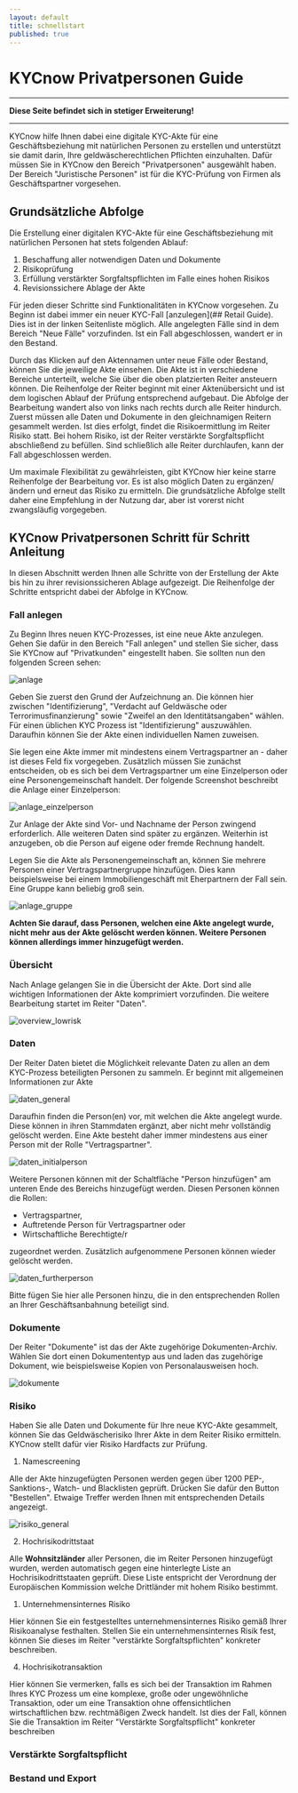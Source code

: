 ```yaml
---
layout: default
title: schnellstart
published: true
---
```


# KYCnow Privatpersonen Guide

---

**Diese Seite befindet sich in stetiger Erweiterung!**

---

KYCnow hilfe Ihnen dabei eine digitale KYC-Akte für eine Geschäftsbeziehung mit natürlichen Personen zu erstellen und unterstützt sie damit darin, Ihre geldwäscherechtlichen Pflichten einzuhalten.
Dafür müssen Sie in KYCnow den Bereich "Privatpersonen" ausgewählt haben. Der Bereich "Juristische Personen" ist für die KYC-Prüfung von Firmen als Geschäftspartner vorgesehen.

## Grundsätzliche Abfolge

Die Erstellung einer digitalen KYC-Akte für eine Geschäftsbeziehung mit natürlichen Personen hat stets folgenden Ablauf:

1. Beschaffung aller notwendigen Daten und Dokumente
2. Risikoprüfung
3. Erfüllung verstärkter Sorgfaltspflichten im Falle eines hohen Risikos
4. Revisionssichere Ablage der Akte

Für jeden dieser Schritte sind Funktionalitäten in KYCnow vorgesehen. Zu Beginn ist dabei immer ein neuer KYC-Fall [anzulegen](## Retail Guide). Dies ist in der linken Seitenliste möglich. Alle angelegten Fälle sind in dem Bereich "Neue Fälle" vorzufinden. Ist ein Fall abgeschlossen, wandert er in den Bestand.

Durch das Klicken auf den Aktennamen unter neue Fälle oder Bestand, können Sie die jeweilige Akte einsehen.
Die Akte ist in verschiedene Bereiche unterteilt, welche Sie über die oben platzierten Reiter ansteuern können.
Die Reihenfolge der Reiter beginnt mit einer Aktenübersicht und ist dem logischen Ablauf der Prüfung entsprechend aufgebaut. Die Abfolge der Bearbeitung wandert also von links nach rechts durch alle Reiter hindurch.
Zuerst müssen alle Daten und Dokumente in den gleichnamigen Reitern gesammelt werden. Ist dies erfolgt, findet die Risikoermittlung im Reiter Risiko statt. Bei hohem Risiko, ist der Reiter verstärkte Sorgfaltspflicht abschließend zu befüllen. Sind schließlich alle Reiter durchlaufen, kann der Fall abgeschlossen werden.

Um maximale Flexibilität zu gewährleisten, gibt KYCnow hier keine starre Reihenfolge der Bearbeitung vor. Es ist also möglich Daten zu ergänzen/ändern und erneut das Risiko zu ermitteln. Die grundsätzliche Abfolge stellt daher eine Empfehlung in der Nutzung dar, aber ist vorerst nicht zwangsläufig vorgegeben.

## KYCnow Privatpersonen Schritt für Schritt Anleitung

In diesen Abschnitt werden Ihnen alle Schritte von der Erstellung der Akte bis hin zu ihrer revisionssicheren Ablage aufgezeigt. Die Reihenfolge der Schritte entspricht dabei der Abfolge in KYCnow.

### Fall anlegen

Zu Beginn Ihres neuen KYC-Prozesses, ist eine neue Akte anzulegen. Gehen Sie dafür in den Bereich "Fall anlegen" und stellen Sie sicher, dass Sie KYCnow auf "Privatkunden" eingestellt haben. Sie sollten nun den folgenden Screen sehen:

![anlage](/assets/retail/anlage.png)

Geben Sie zuerst den Grund der Aufzeichnung an. Die können hier zwischen "Identifizierung", "Verdacht auf Geldwäsche oder Terrorimusfinanzierung" sowie "Zweifel an den Identitätsangaben" wählen. Für einen üblichen KYC Prozess ist "Identifizierung" auszuwählen. Daraufhin können Sie der Akte einen individuellen Namen zuweisen.

Sie legen eine Akte immer mit mindestens einem Vertragspartner an - daher ist dieses Feld fix vorgegeben. Zusätzlich müssen Sie zunächst entscheiden, ob es sich bei dem Vertragspartner um eine Einzelperson oder eine Personengemeinschaft handelt. Der folgende Screenshot beschreibt die Anlage einer Einzelperson:

![anlage_einzelperson](assets/retail/anlage_maxmusterman.png)

Zur Anlage der Akte sind Vor- und Nachname der Person zwingend erforderlich. Alle weiteren Daten sind später zu ergänzen. Weiterhin ist anzugeben, ob die Person auf eigene oder fremde Rechnung handelt.

Legen Sie die Akte als Personengemeinschaft an, können Sie mehrere Personen einer Vertragspartnergruppe hinzufügen. Dies kann beispielsweise bei einem Immobiliengeschäft mit Eherpartnern der Fall sein. Eine Gruppe kann beliebig groß sein.

![anlage_gruppe](assets/retail/anlage_mustergemeinschaft.png)

**Achten Sie darauf, dass Personen, welchen eine Akte angelegt wurde, nicht mehr aus der Akte gelöscht werden können. Weitere Personen können allerdings immer hinzugefügt werden.**

### Übersicht

Nach Anlage gelangen Sie in die Übersicht der Akte. Dort sind alle wichtigen Informationen der Akte komprimiert vorzufinden. Die weitere Bearbeitung startet im Reiter "Daten".

![overview_lowrisk](assets/retail/overview_lowrisk.png)

### Daten

Der Reiter Daten bietet die Möglichkeit relevante Daten zu allen an dem KYC-Prozess beteiligten Personen zu sammeln. Er beginnt mit allgemeinen Informationen zur Akte

![daten_general](assets/retail/daten_general.png)

Daraufhin finden die Person(en) vor, mit welchen die Akte angelegt wurde. Diese können in ihren Stammdaten ergänzt, aber nicht mehr vollständig gelöscht werden. Eine Akte besteht daher immer mindestens aus einer Person mit der Rolle "Vertragspartner".

![daten_initialperson](assets/retail/daten_initialperson.png)

Weitere Personen können mit der Schaltfläche "Person hinzufügen" am unteren Ende des Bereichs hinzugefügt werden. Diesen Personen können die Rollen:

- Vertragspartner,
- Auftretende Person für Vertragspartner oder
- Wirtschaftliche Berechtigte/r

zugeordnet werden. 
Zusätzlich aufgenommene Personen können wieder gelöscht werden.

![daten_furtherperson](assets/retail/daten_furtherperson.png)

Bitte fügen Sie hier alle Personen hinzu, die in den entsprechenden Rollen an Ihrer Geschäftsanbahnung beteiligt sind.

### Dokumente

Der Reiter "Dokumente" ist das der Akte zugehörige Dokumenten-Archiv. Wählen Sie dort einen Dokumententyp aus und laden das zugehörige Dokument, wie beispielsweise Kopien von Personalausweisen hoch.

![dokumente](assets/retail/dokumente.png)

### Risiko

Haben Sie alle Daten und Dokumente für Ihre neue KYC-Akte gesammelt, können Sie das Geldwäscherisiko Ihrer Akte in dem Reiter Risiko ermitteln. KYCnow stellt dafür vier Risiko Hardfacts zur Prüfung.

1. Namescreening

Alle der Akte hinzugefügten Personen werden gegen über 1200 PEP-, Sanktions-, Watch- und Blacklisten geprüft. Drücken Sie dafür den Button "Bestellen". Etwaige Treffer werden Ihnen mit entsprechenden Details angezeigt.

![risiko_general](assets/retail/risiko_general.png)

2. Hochrisikodrittstaat

Alle **Wohnsitzländer** aller Personen, die im Reiter Personen hinzugefügt wurden, werden automatisch gegen eine hinterlegte Liste an Hochrisikodrittstaaten geprüft. Diese Liste entspricht der Verordnung der Europäischen Kommission welche Drittländer mit hohem Risiko bestimmt.

1. Unternehmensinternes Risiko

Hier können Sie ein festgestelltes unternehmensinternes Risiko gemäß Ihrer Risikoanalyse festhalten. Stellen Sie ein unternehmensinternes Risik fest, können Sie dieses im Reiter "verstärkte Sorgfaltspflichten" konkreter beschreiben.

4. Hochrisikotransaktion

Hier können Sie vermerken, falls es sich bei der Transaktion im Rahmen Ihres KYC Prozess um eine komplexe, große oder ungewöhnliche Transaktion, oder um eine Transaktion ohne offensichtlichen wirtschaftlichen bzw. rechtmäßigen Zweck handelt. Ist dies der Fall, können Sie die Transaktion im Reiter "Verstärkte Sorgfaltspflicht" konkreter beschreiben

### Verstärkte Sorgfaltspflicht

### Bestand und Export